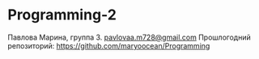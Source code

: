 # Programming-2
Павлова Марина, группа 3. pavlovaa.m728@gmail.com
Прошлогодний репозиторий: https://github.com/maryoocean/Programming

